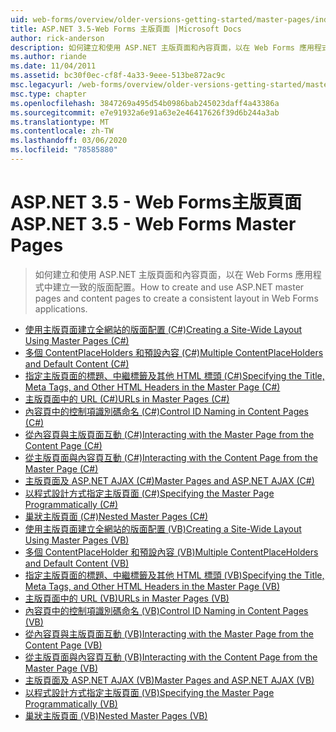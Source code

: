 ```yaml
---
uid: web-forms/overview/older-versions-getting-started/master-pages/index
title: ASP.NET 3.5-Web Forms 主版頁面 |Microsoft Docs
author: rick-anderson
description: 如何建立和使用 ASP.NET 主版頁面和內容頁面，以在 Web Forms 應用程式中建立一致的版面配置。
ms.author: riande
ms.date: 11/04/2011
ms.assetid: bc30f0ec-cf8f-4a33-9eee-513be872ac9c
msc.legacyurl: /web-forms/overview/older-versions-getting-started/master-pages
msc.type: chapter
ms.openlocfilehash: 3847269a495d54b0986bab245023daff4a43386a
ms.sourcegitcommit: e7e91932a6e91a63e2e46417626f39d6b244a3ab
ms.translationtype: MT
ms.contentlocale: zh-TW
ms.lasthandoff: 03/06/2020
ms.locfileid: "78585880"
---
```

# <a name="aspnet-35---web-forms-master-pages"></a><span data-ttu-id="56e87-103">ASP.NET 3.5 - Web Forms主版頁面</span><span class="sxs-lookup"><span data-stu-id="56e87-103">ASP.NET 3.5 - Web Forms Master Pages</span></span>

> <span data-ttu-id="56e87-104">如何建立和使用 ASP.NET 主版頁面和內容頁面，以在 Web Forms 應用程式中建立一致的版面配置。</span><span class="sxs-lookup"><span data-stu-id="56e87-104">How to create and use ASP.NET master pages and content pages to create a consistent layout in Web Forms applications.</span></span>

- [<span data-ttu-id="56e87-105">使用主版頁面建立全網站的版面配置 (C#)</span><span class="sxs-lookup"><span data-stu-id="56e87-105">Creating a Site-Wide Layout Using Master Pages (C#)</span></span>](creating-a-site-wide-layout-using-master-pages-cs.md)
- [<span data-ttu-id="56e87-106">多個 ContentPlaceHolders 和預設內容 (C#)</span><span class="sxs-lookup"><span data-stu-id="56e87-106">Multiple ContentPlaceHolders and Default Content (C#)</span></span>](multiple-contentplaceholders-and-default-content-cs.md)
- [<span data-ttu-id="56e87-107">指定主版頁面的標題、中繼標籤及其他 HTML 標頭 (C#)</span><span class="sxs-lookup"><span data-stu-id="56e87-107">Specifying the Title, Meta Tags, and Other HTML Headers in the Master Page (C#)</span></span>](specifying-the-title-meta-tags-and-other-html-headers-in-the-master-page-cs.md)
- [<span data-ttu-id="56e87-108">主版頁面中的 URL (C#)</span><span class="sxs-lookup"><span data-stu-id="56e87-108">URLs in Master Pages (C#)</span></span>](urls-in-master-pages-cs.md)
- [<span data-ttu-id="56e87-109">內容頁中的控制項識別碼命名 (C#)</span><span class="sxs-lookup"><span data-stu-id="56e87-109">Control ID Naming in Content Pages (C#)</span></span>](control-id-naming-in-content-pages-cs.md)
- [<span data-ttu-id="56e87-110">從內容頁與主版頁面互動 (C#)</span><span class="sxs-lookup"><span data-stu-id="56e87-110">Interacting with the Master Page from the Content Page (C#)</span></span>](interacting-with-the-master-page-from-the-content-page-cs.md)
- [<span data-ttu-id="56e87-111">從主版頁面與內容頁互動 (C#)</span><span class="sxs-lookup"><span data-stu-id="56e87-111">Interacting with the Content Page from the Master Page (C#)</span></span>](interacting-with-the-content-page-from-the-master-page-cs.md)
- [<span data-ttu-id="56e87-112">主版頁面及 ASP.NET AJAX (C#)</span><span class="sxs-lookup"><span data-stu-id="56e87-112">Master Pages and ASP.NET AJAX (C#)</span></span>](master-pages-and-asp-net-ajax-cs.md)
- [<span data-ttu-id="56e87-113">以程式設計方式指定主版頁面 (C#)</span><span class="sxs-lookup"><span data-stu-id="56e87-113">Specifying the Master Page Programmatically (C#)</span></span>](specifying-the-master-page-programmatically-cs.md)
- [<span data-ttu-id="56e87-114">巢狀主版頁面 (C#)</span><span class="sxs-lookup"><span data-stu-id="56e87-114">Nested Master Pages (C#)</span></span>](nested-master-pages-cs.md)
- [<span data-ttu-id="56e87-115">使用主版頁面建立全網站的版面配置 (VB)</span><span class="sxs-lookup"><span data-stu-id="56e87-115">Creating a Site-Wide Layout Using Master Pages (VB)</span></span>](creating-a-site-wide-layout-using-master-pages-vb.md)
- [<span data-ttu-id="56e87-116">多個 ContentPlaceHolder 和預設內容 (VB)</span><span class="sxs-lookup"><span data-stu-id="56e87-116">Multiple ContentPlaceHolders and Default Content (VB)</span></span>](multiple-contentplaceholders-and-default-content-vb.md)
- [<span data-ttu-id="56e87-117">指定主版頁面的標題、中繼標籤及其他 HTML 標頭 (VB)</span><span class="sxs-lookup"><span data-stu-id="56e87-117">Specifying the Title, Meta Tags, and Other HTML Headers in the Master Page (VB)</span></span>](specifying-the-title-meta-tags-and-other-html-headers-in-the-master-page-vb.md)
- [<span data-ttu-id="56e87-118">主版頁面中的 URL (VB)</span><span class="sxs-lookup"><span data-stu-id="56e87-118">URLs in Master Pages (VB)</span></span>](urls-in-master-pages-vb.md)
- [<span data-ttu-id="56e87-119">內容頁中的控制項識別碼命名 (VB)</span><span class="sxs-lookup"><span data-stu-id="56e87-119">Control ID Naming in Content Pages (VB)</span></span>](control-id-naming-in-content-pages-vb.md)
- [<span data-ttu-id="56e87-120">從內容頁與主版頁面互動 (VB)</span><span class="sxs-lookup"><span data-stu-id="56e87-120">Interacting with the Master Page from the Content Page (VB)</span></span>](interacting-with-the-master-page-from-the-content-page-vb.md)
- [<span data-ttu-id="56e87-121">從主版頁面與內容頁互動 (VB)</span><span class="sxs-lookup"><span data-stu-id="56e87-121">Interacting with the Content Page from the Master Page (VB)</span></span>](interacting-with-the-content-page-from-the-master-page-vb.md)
- [<span data-ttu-id="56e87-122">主版頁面及 ASP.NET AJAX (VB)</span><span class="sxs-lookup"><span data-stu-id="56e87-122">Master Pages and ASP.NET AJAX (VB)</span></span>](master-pages-and-asp-net-ajax-vb.md)
- [<span data-ttu-id="56e87-123">以程式設計方式指定主版頁面 (VB)</span><span class="sxs-lookup"><span data-stu-id="56e87-123">Specifying the Master Page Programmatically (VB)</span></span>](specifying-the-master-page-programmatically-vb.md)
- [<span data-ttu-id="56e87-124">巢狀主版頁面 (VB)</span><span class="sxs-lookup"><span data-stu-id="56e87-124">Nested Master Pages (VB)</span></span>](nested-master-pages-vb.md)
